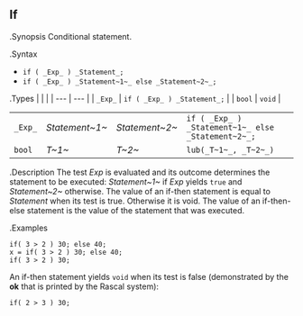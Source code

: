 ## If

.Synopsis
Conditional statement.

.Syntax
* `if ( _Exp_ ) _Statement_;`
* `if ( _Exp_ ) _Statement~1~_ else _Statement~2~_;`

.Types
|         |                             |
| --- | --- |
| `_Exp_` | `if ( _Exp_ ) _Statement_;` |
| `bool`  |  `void`                     |


|         |                |                |                                                    |
| --- | --- | --- | --- |
| `_Exp_` | _Statement~1~_ | _Statement~2~_ | `if ( _Exp_ ) _Statement~1~_ else _Statement~2~_;` |
| `bool`  |  _T~1~_        | _T~2~_         | `lub(_T~1~_, _T~2~_)` |



.Description
The test _Exp_ is evaluated and its outcome determines the statement to be executed: 
_Statement~1~_ if _Exp_ yields `true` and _Statement~2~_ otherwise. 
The value of an if-then statement is equal to _Statement_ when its test is true. Otherwise it is void.
The value of an if-then-else statement is the value of the statement that was executed.

.Examples
```rascal-shell
if( 3 > 2 ) 30; else 40;
x = if( 3 > 2 ) 30; else 40;
if( 3 > 2 ) 30;
```
An if-then statement yields `void`  when its test is false
(demonstrated by the __ok__ that is printed by the Rascal system):
```rascal-shell-continue
if( 2 > 3 ) 30;
```
